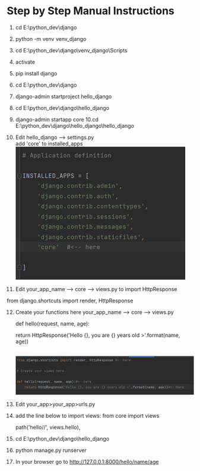# Step by Step Manual Instructions

1. cd E:\python_dev\django 
2. python -m venv venv_django
3. cd E:\python_dev\django\venv_django\Scripts
4. activate
5. pip install django
6. cd E:\python_dev\django
7. django-admin startproject hello_django
8. cd E:\python_dev\django\hello_django
9. django-admin startapp core 
10.cd E:\python_dev\django\hello_django\hello_django
11. Edit  hello_django --> settings.py
      <br>   add 'core' to installed_apps
      <br><img src="https://github.com/saurater/djangohelloworld/blob/main/addtocore.png">

11. Edit your_app_name --> core --> views.py to import HttpResponse


from django.shortcuts import render, HttpResponse

12. Create your functions here your_app_name --> core --> views.py
 
    def hello(request, name, age):
  
       return HttpResponse('Hello {}, you are {} years old >'.format(name, age))
       
    <br><img src="https://github.com/saurater/djangohelloworld/blob/main/addfunctionstoviews.png">  

13. Edit your_app>your_app>urls.py
14. add the line below to import views:
     from core import views

    path('hello/<name>/<age>', views.hello),
      
15. cd E:\python_dev\django\hello_django
16. python manage.py runserver
17. In your browser go to http://127.0.0.1:8000/hello/name/age
      
